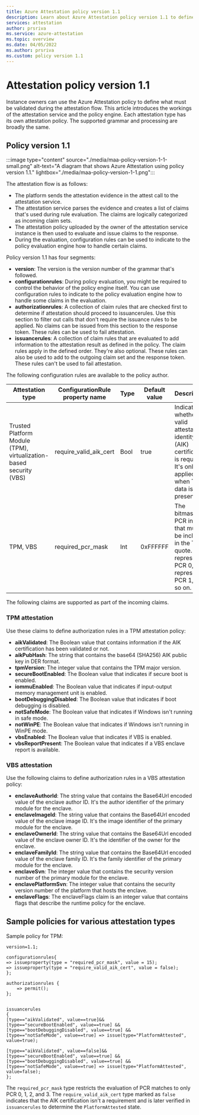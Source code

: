 ```yaml
---
title: Azure Attestation policy version 1.1
description: Learn about Azure Attestation policy version 1.1 to define what must be validated during the attestation flow.
services: attestation
author: prsriva
ms.service: azure-attestation
ms.topic: overview
ms.date: 04/05/2022
ms.author: prsriva
ms.custom: policy version 1.1 
---
```


# Attestation policy version 1.1

Instance owners can use the Azure Attestation policy to define what must be validated during the attestation flow. This article introduces the workings of the attestation service and the policy engine. Each attestation type has its own attestation policy. The supported grammar and processing are broadly the same.

## Policy version 1.1

:::image type="content" source="./media/maa-policy-version-1-1-small.png" alt-text="A diagram that shows Azure Attestation using policy version 1.1." lightbox="./media/maa-policy-version-1-1.png":::

The attestation flow is as follows:

- The platform sends the attestation evidence in the attest call to the attestation service.
- The attestation service parses the evidence and creates a list of claims that's used during rule evaluation. The claims are logically categorized as incoming claim sets.
- The attestation policy uploaded by the owner of the attestation service instance is then used to evaluate and issue claims to the response.
- During the evaluation, configuration rules can be used to indicate to the policy evaluation engine how to handle certain claims.

Policy version 1.1 has four segments:

- **version**: The version is the version number of the grammar that's followed.
- **configurationrules**: During policy evaluation, you might be required to control the behavior of the policy engine itself. You can use configuration rules to indicate to the policy evaluation engine how to handle some claims in the evaluation.
- **authorizationrules**: A collection of claim rules that are checked first to determine if attestation should proceed to issuancerules. Use this section to filter out calls that don't require the issuance rules to be applied. No claims can be issued from this section to the response token. These rules can be used to fail attestation.
- **issuancerules**: A collection of claim rules that are evaluated to add information to the attestation result as defined in the policy. The claim rules apply in the defined order. They're also optional. These rules can also be used to add to the outgoing claim set and the response token. These rules can't be used to fail attestation.

The following configuration rules are available to the policy author.

| Attestation type | ConfigurationRule property name | Type | Default value | Description |
| ----------- | ----------- | ----------- | ----------- |----------- |
| Trusted Platform Module (TPM), virtualization-based security (VBS) | require_valid_aik_cert | Bool | true | Indicates whether a valid attestation identity key (AIK) certificate is required. It's only applied when TPM data is present.|
| TPM, VBS | required_pcr_mask | Int | 0xFFFFFF | The bitmask for PCR indices that must be included in the TPM quote. Bit 0 represents PCR 0, bit 1 represents PCR 1, and so on. |

The following claims are supported as part of the incoming claims.

### TPM attestation

Use these claims to define authorization rules in a TPM attestation policy:

- **aikValidated**: The Boolean value that contains information if the AIK certification has been validated or not.
- **aikPubHash**: The string that contains the base64 (SHA256) AIK public key in DER format.
- **tpmVersion**: The integer value that contains the TPM major version.
- **secureBootEnabled**: The Boolean value that indicates if secure boot is enabled.
- **iommuEnabled**: The Boolean value that indicates if input-output memory management unit is enabled.
- **bootDebuggingDisabled**: The Boolean value that indicates if boot debugging is disabled.
- **notSafeMode**: The Boolean value that indicates if Windows isn't running in safe mode.
- **notWinPE**: The Boolean value that indicates if Windows isn't running in WinPE mode.
- **vbsEnabled**: The Boolean value that indicates if VBS is enabled.
- **vbsReportPresent**: The Boolean value that indicates if a VBS enclave report is available.

### VBS attestation

Use the following claims to define authorization rules in a VBS attestation policy:

- **enclaveAuthorId**: The string value that contains the Base64Url encoded value of the enclave author ID. It's the author identifier of the primary module for the enclave.
- **enclaveImageId**: The string value that contains the Base64Url encoded value of the enclave image ID. It's the image identifier of the primary module for the enclave.
- **enclaveOwnerId**: The string value that contains the Base64Url encoded value of the enclave owner ID. It's the identifier of the owner for the enclave.
- **enclaveFamilyId**: The string value that contains the Base64Url encoded value of the enclave family ID. It's the family identifier of the primary module for the enclave.
- **enclaveSvn**: The integer value that contains the security version number of the primary module for the enclave.
- **enclavePlatformSvn**: The integer value that contains the security version number of the platform that hosts the enclave.
- **enclaveFlags**: The enclaveFlags claim is an integer value that contains flags that describe the runtime policy for the enclave.

## Sample policies for various attestation types

Sample policy for TPM:

```
version=1.1;

configurationrules{
=> issueproperty(type = "required_pcr_mask", value = 15);
=> issueproperty(type = "require_valid_aik_cert", value = false);
};

authorizationrules { 
    => permit();
};


issuancerules
{
[type=="aikValidated", value==true]&& 
[type=="secureBootEnabled", value==true] &&
[type=="bootDebuggingDisabled", value==true] && 
[type=="notSafeMode", value==true] => issue(type="PlatformAttested", value=true);

[type=="aikValidated", value==false]&& 
[type=="secureBootEnabled", value==true] &&
[type=="bootDebuggingDisabled", value==true] && 
[type=="notSafeMode", value==true] => issue(type="PlatformAttested", value=false);
};
```

The `required_pcr_mask` type restricts the evaluation of PCR matches to only PCR 0, 1, 2, and 3.
The `require_valid_aik_cert` type marked as `false` indicates that the AIK certification isn't a requirement and is later verified in `issuancerules` to determine the `PlatformAttested` state.
